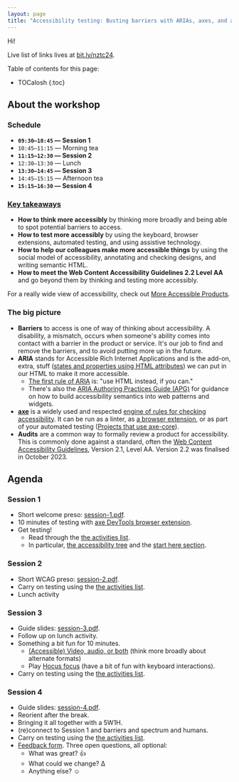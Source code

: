 ```yaml
---
layout: page
title: "Accessibility testing: Busting barriers with ARIAs, axes, and audits"
---
```


Hi!

Live list of links lives at [bit.ly/nztc24](https://bit.ly/nztc24).

Table of contents for this page:

* TOCalosh
{:toc}

## About the workshop

### Schedule

- **`09:30—10:45` — Session 1**
- `10:45—11:15` — Morning tea
- **`11:15—12:30` — Session 2**
- `12:30—13:30` — Lunch
- **`13:30—14:45` — Session 3**
- `14:45—15:15` — Afternoon tea
- **`15:15—16:30` — Session 4**

### [Key takeaways](https://nztestingconf.nz/accessibility-testing-workshop)

- **How to think more accessibly** by thinking more broadly and being able to spot potential barriers to access.
- **How to test more accessibly** by using the keyboard, browser extensions, automated testing, and using assistive technology.
- **How to help our colleagues make more accessible things** by using the social model of accessibility, annotating and checking designs, and writing semantic HTML.
- **How to meet the Web Content Accessibility Guidelines 2.2 Level AA** and go beyond them by thinking and testing more accessibly.

For a really wide view of accessibility, check out [More Accessible Products](/more-accessible-products/).

### The big picture

- **Barriers** to access is one of way of thinking about accessibility. A disability, a mismatch, occurs when someone's ability comes into contact with a barrier in the product or service. It's our job to find and remove the barriers, and to avoid putting more up in the future.
- **ARIA** stands for Accessible Rich Internet Applications and is the add-on, extra, stuff ([states and properties using HTML attributes](https://www.w3.org/TR/wai-aria-1.2/#state_prop_def)) we can put in our HTML to make it more accessible.
    - [The first rule of ARIA](https://www.w3.org/TR/using-aria/#rule1) is: "use HTML instead, if you can."
    - There's also the [ARIA Authoring Practices Guide (APG)](https://www.w3.org/WAI/ARIA/apg/patterns/) for guidance on how to build accessibility semantics into web patterns and widgets.
- [**axe**](https://www.deque.com/axe/) is a widely used and respected [engine of rules for checking accessibility](https://github.com/dequelabs/axe-core). It can be run as a linter, as [a browser extension](https://www.deque.com/axe/browser-extensions/), or as part of your automated testing ([Projects that use axe-core](https://github.com/dequelabs/axe-core/blob/develop/doc/projects.md#projects-that-use-axe-core)).
- **Audits** are a common way to formally review a product for accessibility. This is commonly done against a standard, often the [Web Content Accessibility Guidelines](https://www.w3.org/WAI/WCAG22/quickref/?currentsidebar=%23col_overview&technologies=smil%2Cpdf%2Cflash%2Csl&showtechniques=123%2C242), Version 2.1, Level AA. Version 2.2 was finalised in October 2023.


## Agenda

### Session 1

- Short welcome preso: [session-1.pdf](session-1.pdf).
- 10 minutes of testing with [axe DevTools browser extension](https://www.deque.com/axe/browser-extensions/).
- Get testing!
    - Read through the [the activities list](./activities/).
    - In particular, [the accessibility tree](/2022/06/08/the-accessibility-tree/) and the [start here section](./activities/#start-here).

### Session 2

- Short WCAG preso: [session-2.pdf](session-2.pdf).
- Carry on testing using the [the activities list](./activities/). 
- Lunch activity

### Session 3

- Guide slides: [session-3.pdf](session-3.pdf).
- Follow up on lunch activity.
- Something a bit fun for 10 minutes.
    - [(Accessible) Video, audio, or both](/2023/04/11/accessible-audio-video-or-both/) (think more broadly about alternate formats)
    - Play [Hocus focus](https://focus.hteumeuleu.com/) (have a bit of fun with keyboard interactions).
- Carry on testing using the [the activities list](./activities/). 

### Session 4

- Guide slides: [session-4.pdf](session-4.pdf).
- Reorient after the break.
- Bringing it all together with a 5W1H.
- (re)connect to Session 1 and barriers and spectrum and humans.
- Carry on testing using the [the activities list](./activities/). 
- [Feedback form](https://docs.google.com/forms/d/e/1FAIpQLScgiGPRv7uZeGXT2CyflsZvUe_JeTPR70V7QQD47FK1P-gqZg/viewform?usp=sf_link). Three open questions, all optional:
    - What was great? 👍
    - What could we change? Δ
    - Anything else? ☺️